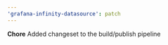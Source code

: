 ```yaml
---
'grafana-infinity-datasource': patch
---
```


**Chore** Added changeset to the build/publish pipeline
